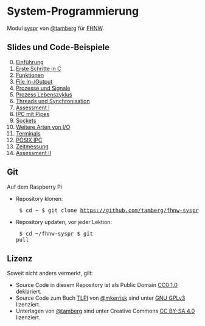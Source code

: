 # System-Programmierung
Modul [syspr]( https://www.fhnw.ch/de/studium/module/6008081) von [@tamberg](https://twitter.com/tamberg) für [FHNW](https://www.fhnw.ch/).

## Slides und Code-Beispiele

0. [Einführung](00/README.md)
1. [Erste Schritte in C](01/README.md)
2. [Funktionen](02/README.md)
3. [File In-/Output](03/README.md)
4. [Prozesse und Signale](04/README.md)
5. [Prozess Lebenszyklus](05/README.md)
6. [Threads und Synchronisation](06/README.md)
7. [Assessment I](07/README.md)
8. [IPC mit Pipes](08/README.md)
9. [Sockets](09/README.md)
10. [Weitere Arten von I/O](10/README.md)
11. [Terminals](11/README.md)
12. [POSIX IPC](12/README.md)
13. [Zeitmessung](13/README.md)
14. [Assessment II](14/README.md)

## Git
Auf dem Raspberry Pi

* Repository klonen:<pre>
    $ cd ~
    $ git clone https://github.com/tamberg/fhnw-syspr</pre>
* Repository updaten, vor jeder Lektion:<pre>
    $ cd ~/fhnw-syspr
    $ git pull</pre>

## Lizenz

Soweit nicht anders vermerkt, gilt:

* Source Code in diesem Repository ist als Public Domain [CC0 1.0](https://creativecommons.org/publicdomain/zero/1.0/) deklariert.
* Source Code zum Buch [TLPI](http://www.man7.org/tlpi/) von [@mkerrisk](https://twitter.com/mkerrisk) sind unter [GNU GPLv3](https://choosealicense.com/licenses/gpl-3.0/) lizenziert.
* Unterlagen von [@tamberg](https://twitter.com/tamberg) sind unter Creative Commons [CC BY-SA 4.0](https://creativecommons.org/licenses/by-sa/4.0/) lizenziert.
